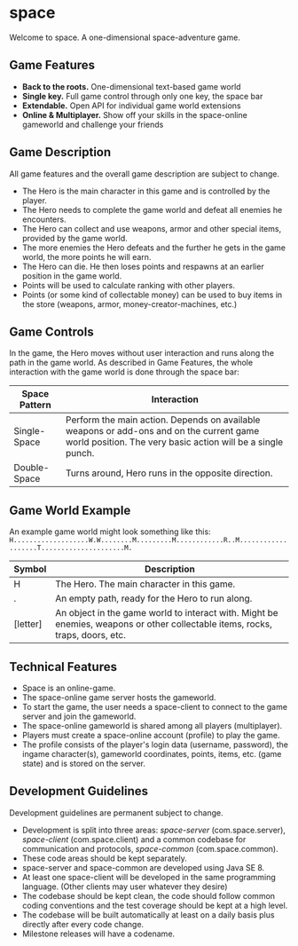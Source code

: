 # space
Welcome to space. A one-dimensional space-adventure game.

## Game Features
- **Back to the roots.** One-dimensional text-based game world
- **Single key.** Full game control through only one key, the space bar
- **Extendable.** Open API for individual game world extensions
- **Online & Multiplayer.** Show off your skills in the space-online gameworld and challenge your friends

## Game Description
All game features and the overall game description are subject to change.
- The Hero is the main character in this game and is controlled by the player.
- The Hero needs to complete the game world and defeat all enemies he encounters.
- The Hero can collect and use weapons, armor and other special items, provided by the game world.
- The more enemies the Hero defeats and the further he gets in the game world, the more points he will earn.
- The Hero can die. He then loses points and respawns at an earlier position in the game world.
- Points will be used to calculate ranking with other players.
- Points (or some kind of collectable money) can be used to buy items in the store (weapons, armor, money-creator-machines, etc.)

## Game Controls
In the game, the Hero moves without user interaction and runs along the path in the game world.
As described in Game Features, the whole interaction with the game world is done through the space bar:

| Space Pattern  | Interaction |
| ------------- | ------------- |
| Single-Space  | Perform the main action. Depends on available weapons or add-ons and on the current game world position. The very basic action will be a single punch.  |
| Double-Space  | Turns around, Hero runs in the opposite direction. |

## Game World Example
An example game world might look something like this:
`H...................W.W........M.........M............R..M...................T.....................M.`

| Symbol  | Description |
| ------------- | ------------- |
| H  | The Hero. The main character in this game. |
| .  | An empty path, ready for the Hero to run along. |
| [letter]  | An object in the game world to interact with. Might be enemies, weapons or other collectable items, rocks, traps, doors, etc. |

## Technical Features
- Space is an online-game.
- The space-online game server hosts the gameworld.
- To start the game, the user needs a space-client to connect to the game server and join the gameworld.
- The space-online gameworld is shared among all players (multiplayer).
- Players must create a space-online account (profile) to play the game.
- The profile consists of the player's login data (username, password), the ingame character(s), gameworld coordinates, points, items, etc. (game state) and is stored on the server.

## Development Guidelines
Development guidelines are permanent subject to change.
- Development is split into three areas: _space-server_ (com.space.server), _space-client_ (com.space.client) and a common codebase for communication and protocols, _space-common_ (com.space.common).
- These code areas should be kept separately.
- space-server and space-common are developed using Java SE 8.
- At least one space-client will be developed in the same programming language. (Other clients may user whatever they desire)
- The codebase should be kept clean, the code should follow common coding conventions and the test coverage should be kept at a high level.
- The codebase will be built automatically at least on a daily basis plus directly after every code change.
- Milestone releases will have a codename.
